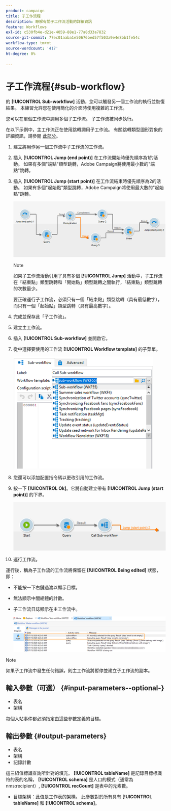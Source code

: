 ```yaml
---
product: campaign
title: 子工作流程
description: 瞭解有關子工作流活動的詳細資訊
feature: Workflows
exl-id: c530fb4e-d21e-4059-88e1-77a8d33a7832
source-git-commit: 77ec01aaba1e50676bed57f503a9e4e8bb1fe54c
workflow-type: tm+mt
source-wordcount: '417'
ht-degree: 0%

---
```


# 子工作流程{#sub-workflow}



的 **[!UICONTROL Sub-workflow]** 活動，您可以觸發另一個工作流的執行並恢復結果。 本練習允許您在使用簡化的介面時使用複雜的工作流。

您可以在單個工作流中調用多個子工作流。 子工作流被同步執行。

在以下示例中，主工作流正在使用跳轉調用子工作流。 有關跳轉類型圖形對象的詳細資訊，請參閱 [此部分](jump--start-point-and-end-point-.md)。

1. 建立將用作另一個工作流中子工作流的工作流。
1. 插入 **[!UICONTROL Jump (end point)]** 在工作流開始時優先順序為1的活動。 如果有多個&quot;端點&quot;類型跳轉，Adobe Campaign將使用最小數的&quot;端點&quot;跳轉。
1. 插入 **[!UICONTROL Jump (start point)]** 在工作流結束時優先順序為2的活動。 如果有多個&quot;起始點&quot;類型跳轉，Adobe Campaign將使用最大數的&quot;起始點&quot;跳轉。

   ![](assets/subworkflow_jumps.png)

   >[!NOTE]
   >
   >如果子工作流活動引用了具有多個 **[!UICONTROL Jump]** 活動中，子工作流在「結束點」類型跳轉和「開始點」類型跳轉之間執行，「結束點」類型跳轉的次數最少。
   >
   >要正確運行子工作流，必須只有一個「結束點」類型跳轉（具有最低數字），而只有一個「起始點」類型跳轉（具有最高數字）。

1. 完成並保存此「子工作流」。
1. 建立主工作流。
1. 插入 **[!UICONTROL Sub-workflow]** 並開啟它。
1. 從中選擇要使用的工作流 **[!UICONTROL Workflow template]** 的子菜單。

   ![](assets/subworkflow_selection.png)

1. 您還可以添加配置指令碼以更改引用的工作流。
1. 按一下 **[!UICONTROL Ok]**。它將自動建立帶有 **[!UICONTROL Jump (start point)]** 的下界。

   ![](assets/subworkflow_outbound.png)

1. 運行工作流。

運行後，稱為子工作流的工作流將保留在 **[!UICONTROL Being edited]** 狀態，即：

* 不能按一下右鍵過渡以顯示目標。
* 無法顯示中間總體的計數。
* 子工作流日誌顯示在主工作流中。

   ![](assets/subworkflow_logs.png)

>[!NOTE]
>
>如果子工作流中發生任何錯誤，則主工作流將暫停並建立子工作流的副本。

## 輸入參數（可選） {#input-parameters--optional-}

* 表名
* 架構

每個入站事件都必須指定由這些參數定義的目標。

## 輸出參數 {#output-parameters}

* 表名
* 架構
* 記錄計數

這三組值標識查詢所針對的填充。 **[!UICONTROL tableName]** 是記錄目標標識符的表的名稱， **[!UICONTROL schema]** 是人口的模式（通常為nms:recipient）, **[!UICONTROL recCount]** 是表中的元素數。

* 目標架構：此值是工作表的架構。 此參數對於所有具有 **[!UICONTROL tableName]** 和 **[!UICONTROL schema]**。
